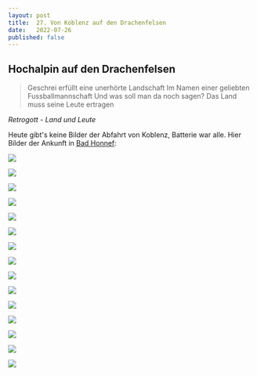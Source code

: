 ```yaml
---
layout: post
title:  27. Von Koblenz auf den Drachenfelsen
date:   2022-07-26
published: false
---
```


## Hochalpin auf den Drachenfelsen ##

>Geschrei erfüllt eine unerhörte Landschaft
Im Namen einer geliebten Fussballmannschaft
Und was soll man da noch sagen?
Das Land muss seine Leute ertragen

*Retrogott - Land und Leute*



Heute gibt's keine Bilder der Abfahrt von Koblenz, Batterie war alle.
Hier Bilder der Ankunft in [Bad Honnef](https://de.m.wikipedia.org/wiki/Bad_Honnef):

![](/img/20220727__ms_res_donneff_0.jpg)

![](/img/20220727__ms_res_donneff_1.jpg)

![](/img/20220727__ms_res_donneff_2.jpg)

![](/img/20220727__ms_res_donneff_3.jpg)

![](/img/20220727__ms_res_donneff_4.jpg)

![](/img/20220727__ms_res_donneff_5.jpg)

![](/img/20220727__ms_res_donneff_6.jpg)

![](/img/20220727__ms_res_donneff_7.jpg)

![](/img/20220727__ms_res_donneff_8.jpg)

![](/img/20220727__ms_res_donneff_9.jpg)

![](/img/20220727__ms_res_donneff_10.jpg)

![](/img/20220727__ms_res_donneff_11.jpg)

![](/img/20220727__ms_res_donneff_12.jpg)

![](/img/20220727__ms_res_donneff_13.jpg)

![](/img/20220727__ms_res_donneff_14.jpg)
